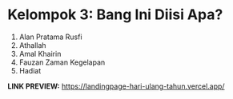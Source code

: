 # Kelompok 3: Bang Ini Diisi Apa?
1. Alan Pratama Rusfi
2. Athallah
3. Amal Khairin
4. Fauzan Zaman Kegelapan
5. Hadiat

**LINK PREVIEW:** https://landingpage-hari-ulang-tahun.vercel.app/